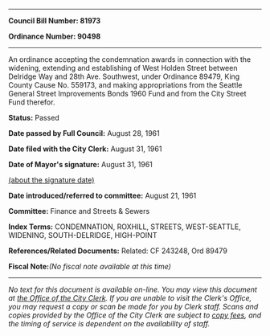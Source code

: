 

********

**Council Bill Number: 81973**
   
**Ordinance Number: 90498**
********

 An ordinance accepting the condemnation awards in connection with the widening, extending and establishing of West Holden Street between Delridge Way and 28th Ave. Southwest, under Ordinance 89479, King County Cause No. 559173, and making appropriations from the Seattle General Street Improvements Bonds 1960 Fund and from the City Street Fund therefor.

**Status:** Passed
   
**Date passed by Full Council:** August 28, 1961
   
**Date filed with the City Clerk:** August 31, 1961
   
**Date of Mayor's signature:** August 31, 1961
   
[(about the signature date)](/~public/approvaldate.htm)
   
   
   
**Date introduced/referred to committee:** August 21, 1961
   
**Committee:** Finance and Streets & Sewers
   
   
**Index Terms:** CONDEMNATION, ROXHILL, STREETS, WEST-SEATTLE, WIDENING, SOUTH-DELRIDGE, HIGH-POINT

**References/Related Documents:** Related: CF 243248, Ord 89479

**Fiscal Note:**_(No fiscal note available at this time)_
********

_No text for this document is available on-line. You may view this document at [the Office of the City Clerk](http://www.seattle.gov/leg/clerk/contactUs.htm). If you are unable to visit the Clerk's Office, you may request a copy or scan be made for you by Clerk staff. Scans and copies provided by the Office of the City Clerk are subject to [copy fees](http://clerk.seattle.gov/~public/clerkfees.htm), and the timing of service is dependent on the availability of staff._

